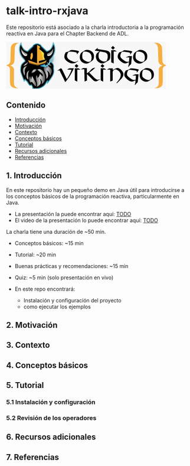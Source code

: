 # talk-intro-rxjava
Este repositorio está asociado a la charla introductoria a la programación reactiva en Java para el Chapter Backend de ADL.

![Logo vikingos](./doc/assets/logo_vikingos.jpeg)

## Contenido

- [Introducción](#Introducción)
- [Motivación](#Motivación)
- [Contexto](#Contexto)
- [Conceptos básicos](#Conceptos-básicos)
- [Tutorial](#Tutorial)
- [Recursos adicionales](#Recursos-adicionales)
- [Referencias](#Referencias)

## 1. Introducción

En este repositorio hay un pequeño demo en Java útil para introducirse a los conceptos básicos de la programación reactiva, particularmente en Java.

- La presentación la puede encontrar aquí: [TODO]()
- El video de la presentación lo puede encontrar aquí: [TODO]()

La charla tiene una duración de ~50 min.

  - Conceptos básicos: ~15 min
  - Tutorial: ~20 min
  - Buenas prácticas y recomendaciones: ~15 min
  - Quiz: ~5 min (solo presentación en vivo)

- En este repo encontrará:
  - Instalación y configuración del proyecto
  - como ejecutar los ejemplos

## 2. Motivación

## 3. Contexto

## 4. Conceptos básicos

## 5. Tutorial

### 5.1 Instalación y configuración

### 5.2 Revisión de los operadores

## 6. Recursos adicionales

## 7. Referencias


